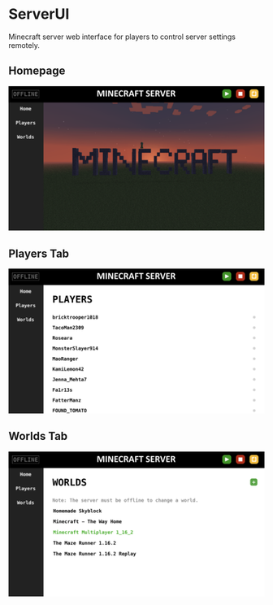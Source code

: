 # ServerUI

Minecraft server web interface for players to control server settings remotely.

## Homepage
![Home](images/home.png)

## Players Tab
![Players](images/players.png)

## Worlds Tab
![Worlds](images/worlds.png)